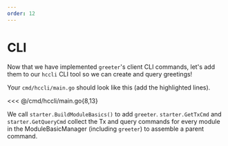 ```yaml
---
order: 12
---
```


# CLI

Now that we have implemented `greeter`'s client CLI commands, let's add them to
our `hccli` CLI tool so we can create and query greetings!

Your `cmd/hccli/main.go` should look like this (add the highlighted lines).

<<< @/cmd/hccli/main.go{8,13}

We call `starter.BuildModuleBasics()` to add `greeter`. `starter.GetTxCmd` and
`starter.GetQueryCmd` collect the Tx and query commands for every module in the
ModuleBasicManager (including `greeter`) to assemble a parent command.
